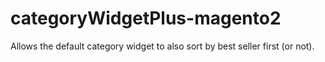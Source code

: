 # categoryWidgetPlus-magento2
Allows the default category widget to also sort by best seller first (or not).

